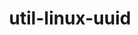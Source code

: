 ---
title: "util-linux-uuid"
layout: cache
categories: [package, develop-2024-10-13]
meta: {"versions": ["2.40.2"], "compilers": ["cce@=15.0.1", "gcc@=10.2.1", "gcc@=11.1.0", "gcc@=11.4.0", "gcc@=12.3.0", "gcc@=13.2.0", "gcc@=7.3.1", "gcc@=7.5.0", "gcc@=9.4.0", "oneapi@=2023.2.0", "oneapi@=2024.2.1"], "oss": ["amzn2", "centos7", "rhel8", "ubuntu18.04", "ubuntu20.04", "ubuntu22.04", "ubuntu24.04"], "platforms": ["linux"], "targets": ["aarch64", "neoverse_n1", "neoverse_v1", "neoverse_v2", "ppc64le", "x86_64_v3", "x86_64_v4", "zen4"], "stacks": ["aws-isc", "aws-isc-aarch64", "aws-pcluster-neoverse_v1", "aws-pcluster-x86_64_v4", "build_systems", "data-vis-sdk", "developer-tools-manylinux2014", "e4s", "e4s-cray-rhel", "e4s-neoverse-v2", "e4s-neoverse_v1", "e4s-oneapi", "e4s-power", "e4s-rocm-external", "ml-linux-x86_64-cpu", "ml-linux-x86_64-cuda", "ml-linux-x86_64-rocm", "radiuss", "radiuss-aws", "radiuss-aws-aarch64", "root", "tutorial"], "num_specs": 20, "num_specs_by_stack": {"radiuss-aws-aarch64": 2, "root": 20, "aws-isc-aarch64": 2, "aws-pcluster-neoverse_v1": 2, "aws-pcluster-x86_64_v4": 4, "aws-isc": 1, "radiuss-aws": 1, "e4s-cray-rhel": 1, "developer-tools-manylinux2014": 1, "radiuss": 1, "build_systems": 1, "e4s-power": 1, "data-vis-sdk": 1, "e4s-neoverse_v1": 1, "e4s-neoverse-v2": 1, "tutorial": 2, "e4s": 1, "e4s-rocm-external": 1, "e4s-oneapi": 1, "ml-linux-x86_64-rocm": 1, "ml-linux-x86_64-cuda": 1, "ml-linux-x86_64-cpu": 1}}
spec_details: [{"hash": "zq33g6ekpuqdysn4vyhkqn7sjzxkcgvo", "compiler": "gcc@=7.3.1", "versions": ["2.40.2"], "os": "amzn2", "platform": "linux", "target": "aarch64", "variants": ["build_system=autotools"], "stacks": ["radiuss-aws-aarch64", "root", "aws-isc-aarch64"], "size": "-", "tarball": "https://binaries.spack.io/develop-2024-10-13/build_cache/linux-amzn2-aarch64/gcc-7.3.1/util-linux-uuid-2.40.2/linux-amzn2-aarch64-gcc-7.3.1-util-linux-uuid-2.40.2-zq33g6ekpuqdysn4vyhkqn7sjzxkcgvo.spack"}, {"hash": "fbofy6tbanbfvaj25zqg7lpapfdazvw3", "compiler": "gcc@=12.3.0", "versions": ["2.40.2"], "os": "amzn2", "platform": "linux", "target": "neoverse_n1", "variants": ["build_system=autotools"], "stacks": ["aws-pcluster-neoverse_v1", "root"], "size": "-", "tarball": "https://binaries.spack.io/develop-2024-10-13/build_cache/linux-amzn2-neoverse_n1/gcc-12.3.0/util-linux-uuid-2.40.2/linux-amzn2-neoverse_n1-gcc-12.3.0-util-linux-uuid-2.40.2-fbofy6tbanbfvaj25zqg7lpapfdazvw3.spack"}, {"hash": "ooynhyniegoxtgo6ejunebvocsclipnx", "compiler": "gcc@=7.3.1", "versions": ["2.40.2"], "os": "amzn2", "platform": "linux", "target": "neoverse_n1", "variants": ["build_system=autotools"], "stacks": ["radiuss-aws-aarch64", "root", "aws-isc-aarch64"], "size": "-", "tarball": "https://binaries.spack.io/develop-2024-10-13/build_cache/linux-amzn2-neoverse_n1/gcc-7.3.1/util-linux-uuid-2.40.2/linux-amzn2-neoverse_n1-gcc-7.3.1-util-linux-uuid-2.40.2-ooynhyniegoxtgo6ejunebvocsclipnx.spack"}, {"hash": "cg77mscsk7uku2b72kaeeq3sdafdulv6", "compiler": "gcc@=12.3.0", "versions": ["2.40.2"], "os": "amzn2", "platform": "linux", "target": "neoverse_v1", "variants": ["build_system=autotools"], "stacks": ["aws-pcluster-neoverse_v1", "root"], "size": "-", "tarball": "https://binaries.spack.io/develop-2024-10-13/build_cache/linux-amzn2-neoverse_v1/gcc-12.3.0/util-linux-uuid-2.40.2/linux-amzn2-neoverse_v1-gcc-12.3.0-util-linux-uuid-2.40.2-cg77mscsk7uku2b72kaeeq3sdafdulv6.spack"}, {"hash": "iy6monuj5bidcqbnfeqvg55prtivc4zm", "compiler": "gcc@=12.3.0", "versions": ["2.40.2"], "os": "amzn2", "platform": "linux", "target": "x86_64_v3", "variants": ["build_system=autotools"], "stacks": ["root", "aws-pcluster-x86_64_v4"], "size": "-", "tarball": "https://binaries.spack.io/develop-2024-10-13/build_cache/linux-amzn2-x86_64_v3/gcc-12.3.0/util-linux-uuid-2.40.2/linux-amzn2-x86_64_v3-gcc-12.3.0-util-linux-uuid-2.40.2-iy6monuj5bidcqbnfeqvg55prtivc4zm.spack"}, {"hash": "4puvea7jgfkrwuhz2hz4n3bsy4i3mzl4", "compiler": "gcc@=7.3.1", "versions": ["2.40.2"], "os": "amzn2", "platform": "linux", "target": "x86_64_v3", "variants": ["build_system=autotools"], "stacks": ["aws-isc", "root", "radiuss-aws"], "size": "-", "tarball": "https://binaries.spack.io/develop-2024-10-13/build_cache/linux-amzn2-x86_64_v3/gcc-7.3.1/util-linux-uuid-2.40.2/linux-amzn2-x86_64_v3-gcc-7.3.1-util-linux-uuid-2.40.2-4puvea7jgfkrwuhz2hz4n3bsy4i3mzl4.spack"}, {"hash": "qqb5zx2f5sjvf6fq4msclovl7cnm35et", "compiler": "oneapi@=2023.2.0", "versions": ["2.40.2"], "os": "amzn2", "platform": "linux", "target": "x86_64_v3", "variants": ["build_system=autotools"], "stacks": ["root", "aws-pcluster-x86_64_v4"], "size": "-", "tarball": "https://binaries.spack.io/develop-2024-10-13/build_cache/linux-amzn2-x86_64_v3/oneapi-2023.2.0/util-linux-uuid-2.40.2/linux-amzn2-x86_64_v3-oneapi-2023.2.0-util-linux-uuid-2.40.2-qqb5zx2f5sjvf6fq4msclovl7cnm35et.spack"}, {"hash": "3mmgqndhex2adrouk3b2qvl5cepqcplm", "compiler": "gcc@=12.3.0", "versions": ["2.40.2"], "os": "amzn2", "platform": "linux", "target": "x86_64_v4", "variants": ["build_system=autotools"], "stacks": ["root", "aws-pcluster-x86_64_v4"], "size": "-", "tarball": "https://binaries.spack.io/develop-2024-10-13/build_cache/linux-amzn2-x86_64_v4/gcc-12.3.0/util-linux-uuid-2.40.2/linux-amzn2-x86_64_v4-gcc-12.3.0-util-linux-uuid-2.40.2-3mmgqndhex2adrouk3b2qvl5cepqcplm.spack"}, {"hash": "4yaeqshdbk4f76r5dyembx5y3yzxamet", "compiler": "cce@=15.0.1", "versions": ["2.40.2"], "os": "rhel8", "platform": "linux", "target": "zen4", "variants": ["build_system=autotools"], "stacks": ["e4s-cray-rhel", "root"], "size": "-", "tarball": "https://binaries.spack.io/develop-2024-10-13/build_cache/linux-rhel8-zen4/cce-15.0.1/util-linux-uuid-2.40.2/linux-rhel8-zen4-cce-15.0.1-util-linux-uuid-2.40.2-4yaeqshdbk4f76r5dyembx5y3yzxamet.spack"}, {"hash": "vira5tuc267qaiibxipq2wp4inqwg24y", "compiler": "oneapi@=2023.2.0", "versions": ["2.40.2"], "os": "amzn2", "platform": "linux", "target": "x86_64_v4", "variants": ["build_system=autotools"], "stacks": ["root", "aws-pcluster-x86_64_v4"], "size": "-", "tarball": "https://binaries.spack.io/develop-2024-10-13/build_cache/linux-amzn2-x86_64_v4/oneapi-2023.2.0/util-linux-uuid-2.40.2/linux-amzn2-x86_64_v4-oneapi-2023.2.0-util-linux-uuid-2.40.2-vira5tuc267qaiibxipq2wp4inqwg24y.spack"}, {"hash": "hmosa6cr7m5sapxzvz4w7lyatdjcwwr7", "compiler": "gcc@=10.2.1", "versions": ["2.40.2"], "os": "centos7", "platform": "linux", "target": "x86_64_v3", "variants": ["build_system=autotools"], "stacks": ["root", "developer-tools-manylinux2014"], "size": "-", "tarball": "https://binaries.spack.io/develop-2024-10-13/build_cache/linux-centos7-x86_64_v3/gcc-10.2.1/util-linux-uuid-2.40.2/linux-centos7-x86_64_v3-gcc-10.2.1-util-linux-uuid-2.40.2-hmosa6cr7m5sapxzvz4w7lyatdjcwwr7.spack"}, {"hash": "e3t3bkqfupa2uhv43ko5cutmrtcn3oie", "compiler": "gcc@=7.5.0", "versions": ["2.40.2"], "os": "ubuntu18.04", "platform": "linux", "target": "x86_64_v3", "variants": ["build_system=autotools"], "stacks": ["radiuss", "root", "build_systems"], "size": "-", "tarball": "https://binaries.spack.io/develop-2024-10-13/build_cache/linux-ubuntu18.04-x86_64_v3/gcc-7.5.0/util-linux-uuid-2.40.2/linux-ubuntu18.04-x86_64_v3-gcc-7.5.0-util-linux-uuid-2.40.2-e3t3bkqfupa2uhv43ko5cutmrtcn3oie.spack"}, {"hash": "6txpb4ryicnfn4vzuy2w4q5xabcjw4sw", "compiler": "gcc@=9.4.0", "versions": ["2.40.2"], "os": "ubuntu20.04", "platform": "linux", "target": "ppc64le", "variants": ["build_system=autotools"], "stacks": ["e4s-power", "root"], "size": "-", "tarball": "https://binaries.spack.io/develop-2024-10-13/build_cache/linux-ubuntu20.04-ppc64le/gcc-9.4.0/util-linux-uuid-2.40.2/linux-ubuntu20.04-ppc64le-gcc-9.4.0-util-linux-uuid-2.40.2-6txpb4ryicnfn4vzuy2w4q5xabcjw4sw.spack"}, {"hash": "2vt35in7oxhgjqu6xqgmojotbiyei3va", "compiler": "gcc@=11.1.0", "versions": ["2.40.2"], "os": "ubuntu20.04", "platform": "linux", "target": "x86_64_v3", "variants": ["build_system=autotools"], "stacks": ["root", "data-vis-sdk"], "size": "-", "tarball": "https://binaries.spack.io/develop-2024-10-13/build_cache/linux-ubuntu20.04-x86_64_v3/gcc-11.1.0/util-linux-uuid-2.40.2/linux-ubuntu20.04-x86_64_v3-gcc-11.1.0-util-linux-uuid-2.40.2-2vt35in7oxhgjqu6xqgmojotbiyei3va.spack"}, {"hash": "yn3rpj5me6mvxk2cu437yok7cuwj2wev", "compiler": "gcc@=11.4.0", "versions": ["2.40.2"], "os": "ubuntu22.04", "platform": "linux", "target": "neoverse_v1", "variants": ["build_system=autotools"], "stacks": ["root", "e4s-neoverse_v1"], "size": "-", "tarball": "https://binaries.spack.io/develop-2024-10-13/build_cache/linux-ubuntu22.04-neoverse_v1/gcc-11.4.0/util-linux-uuid-2.40.2/linux-ubuntu22.04-neoverse_v1-gcc-11.4.0-util-linux-uuid-2.40.2-yn3rpj5me6mvxk2cu437yok7cuwj2wev.spack"}, {"hash": "gkkldsfi5u5w2o63vlz4gqupuqa27hvq", "compiler": "gcc@=11.4.0", "versions": ["2.40.2"], "os": "ubuntu22.04", "platform": "linux", "target": "neoverse_v2", "variants": ["build_system=autotools"], "stacks": ["root", "e4s-neoverse-v2"], "size": "-", "tarball": "https://binaries.spack.io/develop-2024-10-13/build_cache/linux-ubuntu22.04-neoverse_v2/gcc-11.4.0/util-linux-uuid-2.40.2/linux-ubuntu22.04-neoverse_v2-gcc-11.4.0-util-linux-uuid-2.40.2-gkkldsfi5u5w2o63vlz4gqupuqa27hvq.spack"}, {"hash": "xesify5chxevm2nzm4bad4s2jquildlm", "compiler": "gcc@=11.4.0", "versions": ["2.40.2"], "os": "ubuntu22.04", "platform": "linux", "target": "x86_64_v3", "variants": ["build_system=autotools"], "stacks": ["tutorial", "e4s", "root", "e4s-rocm-external"], "size": "-", "tarball": "https://binaries.spack.io/develop-2024-10-13/build_cache/linux-ubuntu22.04-x86_64_v3/gcc-11.4.0/util-linux-uuid-2.40.2/linux-ubuntu22.04-x86_64_v3-gcc-11.4.0-util-linux-uuid-2.40.2-xesify5chxevm2nzm4bad4s2jquildlm.spack"}, {"hash": "nhjskmusxfomapw3bcjxa7ojyvbdzmiv", "compiler": "oneapi@=2024.2.1", "versions": ["2.40.2"], "os": "ubuntu22.04", "platform": "linux", "target": "x86_64_v3", "variants": ["build_system=autotools"], "stacks": ["e4s-oneapi", "root"], "size": "-", "tarball": "https://binaries.spack.io/develop-2024-10-13/build_cache/linux-ubuntu22.04-x86_64_v3/oneapi-2024.2.1/util-linux-uuid-2.40.2/linux-ubuntu22.04-x86_64_v3-oneapi-2024.2.1-util-linux-uuid-2.40.2-nhjskmusxfomapw3bcjxa7ojyvbdzmiv.spack"}, {"hash": "64aencak6bn7sijcaki5p5bgqgylmxzh", "compiler": "gcc@=12.3.0", "versions": ["2.40.2"], "os": "ubuntu22.04", "platform": "linux", "target": "x86_64_v3", "variants": ["build_system=autotools"], "stacks": ["tutorial", "root"], "size": "-", "tarball": "https://binaries.spack.io/develop-2024-10-13/build_cache/linux-ubuntu22.04-x86_64_v3/gcc-12.3.0/util-linux-uuid-2.40.2/linux-ubuntu22.04-x86_64_v3-gcc-12.3.0-util-linux-uuid-2.40.2-64aencak6bn7sijcaki5p5bgqgylmxzh.spack"}, {"hash": "sdyusvoy3twlg7if3c4qf6zpch7b3rbh", "compiler": "gcc@=13.2.0", "versions": ["2.40.2"], "os": "ubuntu24.04", "platform": "linux", "target": "x86_64_v3", "variants": ["build_system=autotools"], "stacks": ["root", "ml-linux-x86_64-rocm", "ml-linux-x86_64-cuda", "ml-linux-x86_64-cpu"], "size": "-", "tarball": "https://binaries.spack.io/develop-2024-10-13/build_cache/linux-ubuntu24.04-x86_64_v3/gcc-13.2.0/util-linux-uuid-2.40.2/linux-ubuntu24.04-x86_64_v3-gcc-13.2.0-util-linux-uuid-2.40.2-sdyusvoy3twlg7if3c4qf6zpch7b3rbh.spack"}]
---